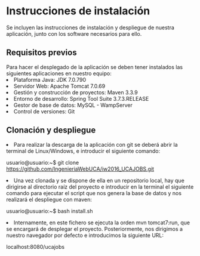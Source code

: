 
<h1>Instrucciones de instalación</h1>
Se incluyen las instrucciones de instalación y despliegue de nuestra aplicación, junto con los software necesarios para ello.

<h2>Requisitos previos</h2>
Para hacer el desplegado de la aplicación se deben tener instalados las siguientes aplicaciones en nuestro equipo:
<li>Plataforma Java: JDK 7.0.790</li>
<li>Servidor Web: Apache Tomcat 7.0.69</li>
<li>Gestión y construcción de proyectos: Maven 3.3.9</li>
<li>Entorno de desarrollo: Spring Tool Suite 3.7.3.RELEASE</li>
<li>Gestor de base de datos: MySQL - WampServer</li>
<li>Control de versiones: Git</li>

<h2>Clonación y despliegue</h2>
<li>Para realizar la descarga de la aplicación con git se deberá abrir la terminal de Linux/Windows, e introducir el siguiente comando:</li>

 usuario@usuario:~$ git clone https://github.com/IngenieriaWebUCA/iw2016_UCAJOBS.git 

<li>Una vez clonada y se dispone de ella en un repositorio local, hay que dirigirse al directorio raíz del proyecto e introducir en la terminal el siguiente comando para ejecutar el script que nos genera la base de datos y nos realizará el despliegue con maven:</li>

usuario@usuario:~$ bash install.sh

<li>Internamente, en este fichero se ejecuta la orden mvn tomcat7:run, que se encargará de desplegar el proyecto. Posteriormente, nos dirigimos a nuestro navegador por defecto e introducimos la siguiente URL:</li>

localhost:8080/ucajobs
